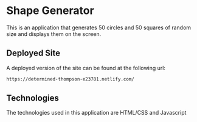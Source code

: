 # Shape Generator

This is an application that generates 50 circles and 50 squares of random size and displays them on the screen.

## Deployed Site

A deployed version of the site can be found at the following url:

```bash
https://determined-thompson-e23781.netlify.com/
```

## Technologies
The technologies used in this application are HTML/CSS and Javascript